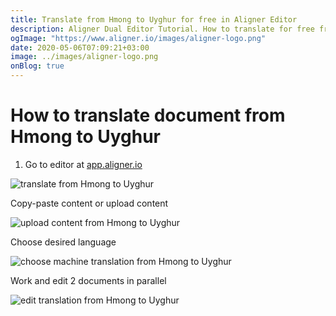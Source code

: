 ```yaml
---
title: Translate from Hmong to Uyghur for free in Aligner Editor
description: Aligner Dual Editor Tutorial. How to translate for free from Hmong to Uyghur. Aligner is multilingual document management platform. 
ogImage: "https://www.aligner.io/images/aligner-logo.png"
date: 2020-05-06T07:09:21+03:00
image: ../images/aligner-logo.png
onBlog: true
---
```


# How to translate document from Hmong to Uyghur

1. Go to editor at [app.aligner.io](https://app.aligner.io "Aligner App web page")

![translate from Hmong to Uyghur](../aligner-blank-editor.png "translate from Hmong to Uyghur")

Copy-paste content or upload content

![upload content from Hmong to Uyghur](../aligner-uploaded-document.png "upload content from Hmong to Uyghur")

Choose desired language

![choose machine translation from Hmong to Uyghur](../aligner-language-dropdown.png "choose machine translation from Hmong to Uyghur")

Work and edit 2 documents in parallel

![edit translation from Hmong to Uyghur](../aligner-double-sitded-editor.png "edit translation from Hmong to Uyghur")

